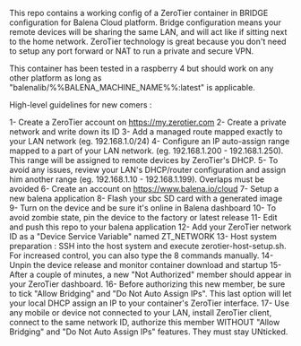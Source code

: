 This repo contains a working config of a ZeroTier container in BRIDGE configuration for Balena Cloud platform.
Bridge configuration means your remote devices will be sharing the same LAN, and will act like if sitting next to the home network.
ZeroTier technology is great because you don't need to setup any port forward or NAT to run a private and secure VPN.

This container has been tested in a raspberry 4 but should work on any other platform as long as "balenalib/%%BALENA_MACHINE_NAME%%:latest" is applicable.



High-level guidelines for new comers :

1- Create a ZeroTier account on https://my.zerotier.com
2- Create a private network and write down its ID
3- Add a managed route mapped exactly to your LAN network (eg. 192.168.1.0/24)
4- Configure an IP auto-assign range mapped to a part of your LAN network. (eg. 192.168.1.200 - 192.168.1.250). This range will be assigned to remote devices by ZeroTier's DHCP.
5- To avoid any issues, review your LAN's DHCP/router configuration and assign him another range (eg. 192.168.1.10 - 192.168.1.199). Overlaps must be avoided
6- Create an account on https://www.balena.io/cloud
7- Setup a new balena application
8- Flash your sbc SD card with a generated image
9- Turn on the device and be sure it's online in Balena dashboard
10- To avoid zombie state, pin the device to the factory or latest release
11- Edit and push this repo to your balena application
12- Add your ZeroTier network ID as a "Device Service Variable" named ZT_NETWORK
13- Host system preparation : SSH into the host system and execute zerotier-host-setup.sh. For increased control, you can also type the 8 commands manually.
14- Unpin the device release and monitor container download and startup
15- After a couple of minutes, a new "Not Authorized" member should appear in your ZeroTier dashboard.
16- Before authorizing this new member, be sure to tick "Allow Bridging" and "Do Not Auto Assign IPs". This last option will let your local DHCP assign an IP to your container's ZeroTier interface.
17- Use any mobile or device not connected to your LAN, install ZeroTier client, connect to the same network ID, authorize this member WITHOUT "Allow Bridging" and "Do Not Auto Assign IPs" features. They must stay UNticked.
